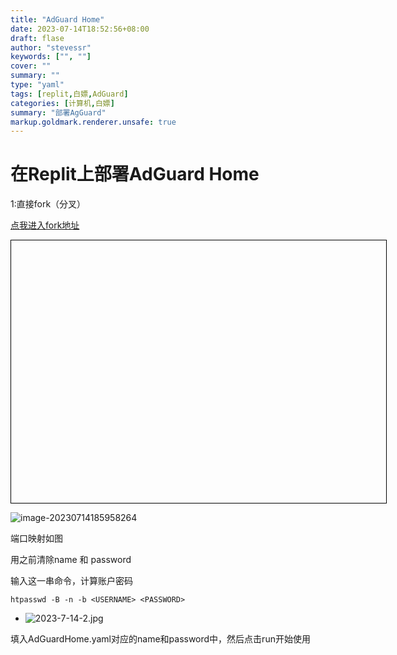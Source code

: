 ```yaml
---
title: "AdGuard Home"
date: 2023-07-14T18:52:56+08:00
draft: flase
author: "stevessr"
keywords: ["", ""]
cover: ""
summary: ""
type: "yaml"
tags: [replit,白嫖,AdGuard]
categories: [计算机,白嫖]
summary: "部署AgGuard"
markup.goldmark.renderer.unsafe: true
---
```


# 在Replit上部署AdGuard Home

1:直接fork（分叉）

[点我进入fork地址](https://replit.com/@alis-st/adguard-oneclick)

<div class="box">
        <iframe 
            width="200%" 
            height="2500%" 
            scrolling="yes"
            src="https://replit.com/@alis-st/adguard-oneclick" 
            frameborder="0"
            >
        </iframe>
    </div><style>.box {position: relative;overflow: hidden;width: 600px;height: 420px;margin: 0 auto;border: 1px solid black;}iframe {position: absolute;transform: scale(0.4);left: -480px;top: -310px;}</style>



![image-20230714185958264](https://img1.imgtp.com/2023/07/14/TWeh7JcW.jpg)

端口映射如图

用之前清除name 和 password

输入这一串命令，计算账户密码

```
htpasswd -B -n -b <USERNAME> <PASSWORD>
```

- ![2023-7-14-2.jpg](https://img1.imgtp.com/2023/07/14/Gi5tGBRg.jpg)

填入AdGuardHome.yaml对应的name和password中，然后点击run开始使用

